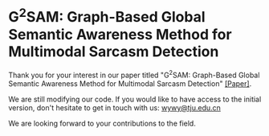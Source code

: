 # G<sup>2</sup>SAM: Graph-Based Global Semantic Awareness Method for Multimodal Sarcasm Detection

Thank you for your interest in our paper titled "G<sup>2</sup>SAM: Graph-Based Global Semantic Awareness Method for Multimodal Sarcasm Detection" [[Paper]](). 

We are still modifying our code. If you would like to have access to the initial version, don't hesitate to get in touch with us: wywy@tju.edu.cn

We are looking forward to your contributions to the field.
